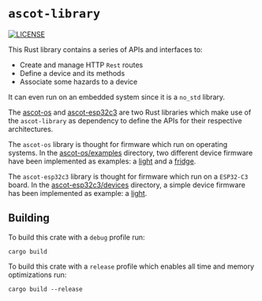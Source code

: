 # `ascot-library`

[![LICENSE][license badge]][license]

This Rust library contains a series of APIs and interfaces to:

- Create and manage HTTP `Rest` routes
- Define a device and its methods
- Associate some hazards to a device

It can even run on an embedded system since it is a `no_std` library.

The [ascot-os](./ascot-os) and [ascot-esp32c3](./ascot-esp32c3) are two Rust
libraries which make use of the `ascot-library` as dependency to define the
APIs for their respective architectures.

The `ascot-os` library is thought for firmware which run on operating systems.
In the [ascot-os/examples](./ascot-os/examples) directory, two different
device firmware have been implemented as examples: a
[light](./ascot-os/examples/light) and a [fridge](./ascot-os/examples/fridge).

The `ascot-esp32c3` library is thought for firmware which run on a `ESP32-C3`
board.
In the [ascot-esp32c3/devices](./ascot-esp32c3/devices) directory, a simple
device firmware has been implemented as example: a [light](./ascot-esp32c3/devices/light).

## Building

To build this crate with a `debug` profile run:

```console
cargo build
```

To build this crate with a `release` profile which enables all time and
memory optimizations run:

```console
cargo build --release
```

<!-- Links -->
[license]: https://github.com/SoftengPoliTo/ascot-firmware/blob/master/LICENSE-MIT

<!-- Badges -->
[license badge]: https://img.shields.io/badge/license-MIT-blue.svg
